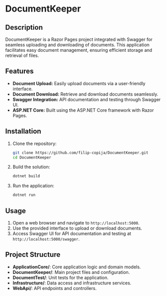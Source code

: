 # DocumentKeeper

## Description
DocumentKeeper is a Razor Pages project integrated with Swagger for seamless uploading and downloading of documents. This application facilitates easy document management, ensuring efficient storage and retrieval of files.

## Features
- **Document Upload:** Easily upload documents via a user-friendly interface.
- **Document Download:** Retrieve and download documents seamlessly.
- **Swagger Integration:** API documentation and testing through Swagger UI.
- **ASP.NET Core:** Built using the ASP.NET Core framework with Razor Pages.

## Installation
1. Clone the repository:
    ```bash
    git clone https://github.com/filip-copija/DocumentKeeper.git
    cd DocumentKeeper
    ```
2. Build the solution:
    ```bash
    dotnet build
    ```
3. Run the application:
    ```bash
    dotnet run
    ```

## Usage
1. Open a web browser and navigate to `http://localhost:5000`.
2. Use the provided interface to upload or download documents.
3. Access Swagger UI for API documentation and testing at `http://localhost:5000/swagger`.

## Project Structure
- **ApplicationCore/**: Core application logic and domain models.
- **DocumentKeeper/**: Main project files and configuration.
- **DocumentTest/**: Unit tests for the application.
- **Infrastructure/**: Data access and infrastructure services.
- **WebApi/**: API endpoints and controllers.
